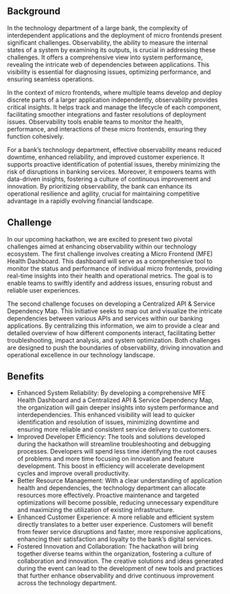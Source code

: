## Background
In the technology department of a large bank, the complexity of interdependent applications and the deployment of micro frontends present significant challenges. Observability, the ability to measure the internal states of a system by examining its outputs, is crucial in addressing these challenges. It offers a comprehensive view into system performance, revealing the intricate web of dependencies between applications. This visibility is essential for diagnosing issues, optimizing performance, and ensuring seamless operations.

In the context of micro frontends, where multiple teams develop and deploy discrete parts of a larger application independently, observability provides critical insights. It helps track and manage the lifecycle of each component, facilitating smoother integrations and faster resolutions of deployment issues. Observability tools enable teams to monitor the health, performance, and interactions of these micro frontends, ensuring they function cohesively.

For a bank’s technology department, effective observability means reduced downtime, enhanced reliability, and improved customer experience. It supports proactive identification of potential issues, thereby minimizing the risk of disruptions in banking services. Moreover, it empowers teams with data-driven insights, fostering a culture of continuous improvement and innovation. By prioritizing observability, the bank can enhance its operational resilience and agility, crucial for maintaining competitive advantage in a rapidly evolving financial landscape.

## Challenge
In our upcoming hackathon, we are excited to present two pivotal challenges aimed at enhancing observability within our technology ecosystem. The first challenge involves creating a Micro Frontend (MFE) Health Dashboard. This dashboard will serve as a comprehensive tool to monitor the status and performance of individual micro frontends, providing real-time insights into their health and operational metrics. The goal is to enable teams to swiftly identify and address issues, ensuring robust and reliable user experiences.

The second challenge focuses on developing a Centralized API & Service Dependency Map. This initiative seeks to map out and visualize the intricate dependencies between various APIs and services within our banking applications. By centralizing this information, we aim to provide a clear and detailed overview of how different components interact, facilitating better troubleshooting, impact analysis, and system optimization. Both challenges are designed to push the boundaries of observability, driving innovation and operational excellence in our technology landscape.

## Benefits
- Enhanced System Reliability: By developing a comprehensive MFE Health Dashboard and a Centralized API & Service Dependency Map, the organization will gain deeper insights into system performance and interdependencies. This enhanced visibility will lead to quicker identification and resolution of issues, minimizing downtime and ensuring more reliable and consistent service delivery to customers.
- Improved Developer Efficiency: The tools and solutions developed during the hackathon will streamline troubleshooting and debugging processes. Developers will spend less time identifying the root causes of problems and more time focusing on innovation and feature development. This boost in efficiency will accelerate development cycles and improve overall productivity.
- Better Resource Management: With a clear understanding of application health and dependencies, the technology department can allocate resources more effectively. Proactive maintenance and targeted optimizations will become possible, reducing unnecessary expenditure and maximizing the utilization of existing infrastructure.
- Enhanced Customer Experience: A more reliable and efficient system directly translates to a better user experience. Customers will benefit from fewer service disruptions and faster, more responsive applications, enhancing their satisfaction and loyalty to the bank’s digital services.
- Fostered Innovation and Collaboration: The hackathon will bring together diverse teams within the organization, fostering a culture of collaboration and innovation. The creative solutions and ideas generated during the event can lead to the development of new tools and practices that further enhance observability and drive continuous improvement across the technology department.
